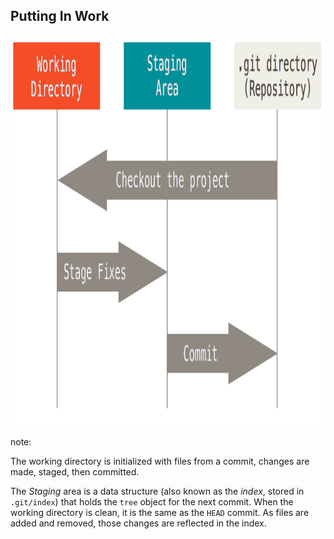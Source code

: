 ## Putting In Work

<img src="images/areas.png" alt="When a commit is checked out, the working directory is updated with those commit's files. After some changes are made, those changes are staged and then subsequently committed to the repository." height="625">

note:

The working directory is initialized with files from a commit, changes are made, staged, then committed.

The *Staging* area is a data structure (also known as the *index*, stored in `.git/index`) that holds the `tree` object for the next commit. When the working directory is clean, it is the same as the `HEAD` commit. As files are added and removed, those changes are reflected in the index.
